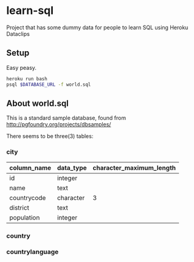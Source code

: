 # learn-sql
Project that has some dummy data for people to learn SQL using Heroku Dataclips

## Setup

Easy peasy.  

```bash
heroku run bash
psql $DATABASE_URL -f world.sql
```

## About world.sql

This is a standard sample database, found from http://pgfoundry.org/projects/dbsamples/


There seems to be three(3) tables:

### city

column_name    | data_type   | character_maximum_length
---            | ---         | ---
id             | integer     |
name           | text        |
countrycode    | character   | 3
district       | text        |
population     | integer     |

### country

### countrylanguage


